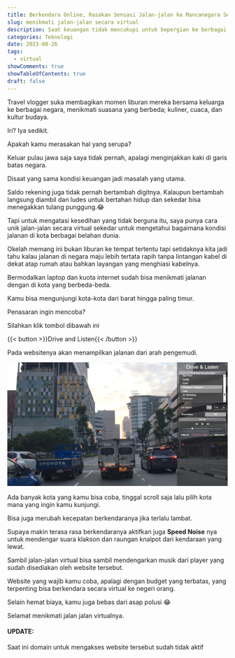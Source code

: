 ```yaml
---
title: Berkendara Online, Rasakan Sensasi Jalan-jalan ke Mancanegara Secara Virtual
slug: menikmati jalan-jalan secara virtual
description: Saat keuangan tidak mencukupi untuk bepergian ke berbagai negara, aplikasi ini membantu kamu untuk menikmati indahnya jalanan di berbagai kota di mancanegara.
categories: Teknologi
date: 2023-08-26
tags:
  - virtual
showComments: true
showTableOfContents: true
draft: false
---
```


Travel vlogger suka membagikan momen liburan mereka bersama keluarga ke berbagai negara, menikmati suasana yang berbeda; kuliner, cuaca, dan kultur budaya.

Iri? Iya sedikit.

Apakah kamu merasakan hal yang serupa?

Keluar pulau jawa saja saya tidak pernah, apalagi menginjakkan kaki di garis batas negara.

Disaat yang sama kondisi keuangan jadi masalah yang utama.

Saldo rekening juga tidak pernah bertambah digitnya. Kalaupun bertambah langsung diambil dan ludes untuk bertahan hidup dan sekedar bisa menegakkan tulang punggung.😂

Tapi untuk mengatasi kesedihan yang tidak berguna itu, saya punya cara unik jalan-jalan secara virtual sekedar untuk mengetahui bagaimana kondisi jalanan di kota berbagai belahan dunia.

Okelah memang ini bukan liburan ke tempat tertentu tapi setidaknya kita jadi tahu kalau jalanan di negara maju lebih tertata rapih tanpa lintangan kabel di dekat atap rumah atau bahkan layangan yang menghiasi kabelnya.

Bermodalkan laptop dan kuota internet sudah bisa menikmati jalanan dengan di kota yang berbeda-beda.

Kamu bisa mengunjungi kota-kota dari barat hingga paling timur.

Penasaran ingin mencoba?

Silahkan klik tombol dibawah ini

{{< button >}}Drive and Listen{{< /button >}}

Pada websitenya akan menampilkan jalanan dari arah pengemudi.

![Drive and Listen](./homepage-drive-and-listen.png)

Ada banyak kota yang kamu bisa coba, tinggal scroll saja lalu pilih kota mana yang ingin kamu kunjungi.

Bisa juga merubah kecepatan berkendaranya jika terlalu lambat.

Supaya makin terasa rasa berkendaranya aktifkan juga **Speed Noise** nya untuk mendengar suara klakson dan raungan knalpot dari kendaraan yang lewat.

Sambil jalan-jalan virtual bisa sambil mendengarkan musik dari player yang sudah disediakan oleh website tersebut.

Website yang wajib kamu coba, apalagi dengan budget yang terbatas, yang terpenting bisa berkendara secara virtual ke negeri orang.

Selain hemat biaya, kamu juga bebas dari asap polusi 😂

Selamat menikmati jalan jalan virtualnya.

#### UPDATE:

Saat ini domain untuk mengakses website tersebut sudah tidak aktif 
